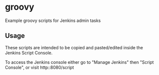 # groovy
Example groovy scripts for Jenkins admin tasks


## Usage
These scripts are intended to be copied and pasted/edited inside the Jenkins Script Console.

To access the Jenkins console either go to "Manage Jenkins" then "Script Console", or visit http:<yourjenkins>:8080/script




